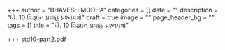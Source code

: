 +++
author = "BHAVESH MODHA"
categories = []
date = ""
description = "ધો. 10 વિજ્ઞાન પ્રવાહ પ્રશ્નપત્રો"
draft = true
image = ""
page_header_bg = ""
tags = []
title = "ધો. 10 વિજ્ઞાન પ્રવાહ પ્રશ્નપત્રો"

+++
[std10-part2.pdf](/uploads/std10-part2.pdf "std10-part2.pdf")